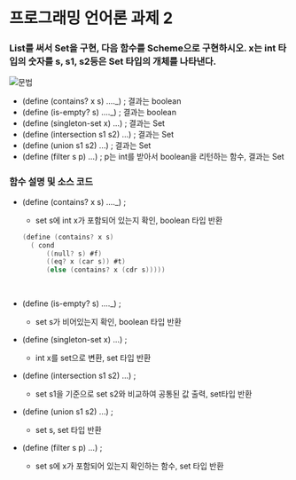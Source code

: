 # 프로그래밍 언어론 과제 2
### List를 써서 Set을 구현, 다음 함수를 Scheme으로 구현하시오. x는 int 타입의 숫자를 s, s1, s2등은 Set 타입의 개체를 나타낸다.  
![문법](/img/image01.png)
* (define (contains? x s) ...._) ; 결과는 boolean
* (define (is-empty? s) ...._) ; 결과는 boolean
* (define (singleton-set x) ...) ; 결과는 Set
* (define (intersection s1 s2) ...) ; 결과는 Set
* (define (union s1 s2) ...) ; 결과는 Set
* (define (filter s p) ...) ; p는 int를 받아서 boolean을 리턴하는 함수, 결과는 Set

### 함수 설명 및 소스 코드

* (define (contains? x s) ...._) ;
  - set s에 int x가 포함되어 있는지 확인, boolean 타입 반환
  ```c
  (define (contains? x s)
	( cond
		((null? s) #f)
		((eq? x (car s)) #t)
		(else (contains? x (cdr s)))))
	
		

* (define (is-empty? s) ...._) ;
  - set s가 비어있는지 확인, boolean 타입 반환
  
* (define (singleton-set x) ...) ;
  - int x를 set으로 변환, set 타입 반환
  
* (define (intersection s1 s2) ...) ;
  - set s1을 기준으로 set s2와 비교하여 공통된 값 출력, set타입 반환
  
* (define (union s1 s2) ...) ;
  - set s, set 타입 반환
  
* (define (filter s p) ...) ;
  - set s에 x가 포함되어 있는지 확인하는 함수, set 타입 반환
  
